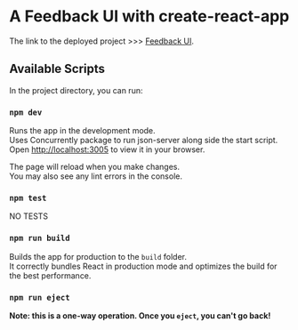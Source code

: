 # A Feedback UI with create-react-app

The link to the deployed project >>> [Feedback UI](https://awesome-kilby-18157b.netlify.app/).

## Available Scripts

In the project directory, you can run:

### `npm dev`

Runs the app in the development mode.\
Uses Concurrently package to run json-server along side the start script.\
Open [http://localhost:3005](http://localhost:3005) to view it in your browser.

The page will reload when you make changes.\
You may also see any lint errors in the console.

### `npm test`

NO TESTS

### `npm run build`

Builds the app for production to the `build` folder.\
It correctly bundles React in production mode and optimizes the build for the best performance.

### `npm run eject`

**Note: this is a one-way operation. Once you `eject`, you can't go back!**
